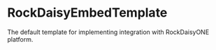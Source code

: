 # RockDaisyEmbedTemplate
The default template for implementing integration with RockDaisyONE platform.
